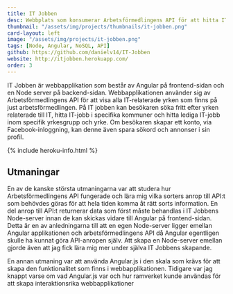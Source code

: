 ```yaml
---
title: IT Jobben
desc: Webbplats som konsumerar Arbetsförmedlingens API för att hitta IT-jobb
thumbnail: "/assets/img/projects/thumbnails/it-jobben.png"
card-layout: left
image: "/assets/img/projects/it-jobben.png"
tags: [Node, Angular, NoSQL, API]
github: https://github.com/danielv14/IT-Jobben
website: http://itjobben.herokuapp.com/
order: 3
---
```

IT Jobben är webbapplikation som består av Angular på frontend-sidan och en Node server på backend-sidan. Webbapplikationen använder sig av Arbetsförmedlingens API för att visa alla IT-relaterade yrken som finns på just arbetsförmedlingen. På IT jobben kan besökaren söka fritt efter yrken relaterade till IT, hitta IT-jobb i specifika kommuner och hitta lediga IT-jobb inom specifik yrkesgrupp och yrke. Om besökaren skapar ett konto, via Facebook-inloggning, kan denne även spara sökord och annonser i sin profil.

{% include heroku-info.html %}

## Utmaningar
En av de kanske största utmaningarna var att studera hur Arbetsförmedlingens API fungerade och lära mig vilka sorters anrop till API:t som behövdes göras för att hela tiden komma åt rätt sorts information. En del anrop till API:t returnerar data som först måste behandlas i IT Jobbens Node-server innan de kan skickas vidare till Angular på frontend-sidan. Detta är en av anledningarna till att en egen Node-server ligger emellan Angular applikationen och arbetsförmedlingens API då Angular egentligen skulle ha kunnat göra API-anropen själv. Att skapa en Node-server emellan gjorde även att jag fick lära mig mer under själva IT Jobbens skapande.

En annan utmaning var att använda Angular.js i den skala som krävs för att skapa den funktionalitet som finns i webbapplikationen. Tidigare var jag knappt varse om vad Angular.js var och hur ramverket kunde användas för att skapa interaktionsrika webbapplikationer

